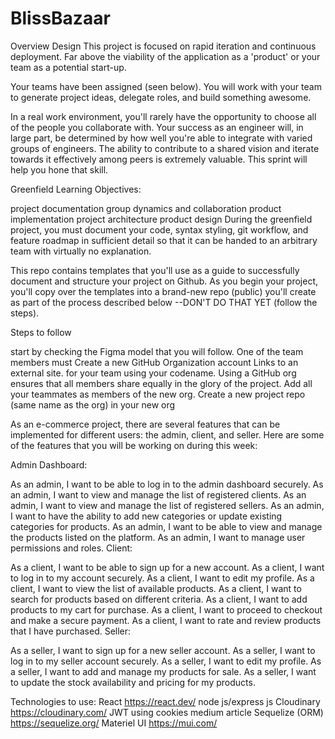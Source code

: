 # BlissBazaar
Overview
Design
This project is focused on rapid iteration and continuous deployment. Far above the viability of the application as a 'product' or your team as a potential start-up.

Your teams have been assigned (seen below). You will work with your team to generate project ideas, delegate roles, and build something awesome.

In a real work environment, you'll rarely have the opportunity to choose all of the people you collaborate with. Your success as an engineer will, in large part, be determined by how well you're able to integrate with varied groups of engineers. The ability to contribute to a shared vision and iterate towards it effectively among peers is extremely valuable. This sprint will help you hone that skill.

Greenfield Learning Objectives:

project documentation
group dynamics and collaboration
product implementation
project architecture
product design
During the greenfield project, you must document your code, syntax styling, git workflow, and feature roadmap in sufficient detail so that it can be handed to an arbitrary team with virtually no explanation.

This repo contains templates that you'll use as a guide to successfully document and structure your project on Github. As you begin your project, you'll copy over the templates into a brand-new repo (public) you'll create as part of the process described below --DON'T DO THAT YET (follow the steps).


Steps to follow

start by checking the Figma model that you will follow.
One of the team members must Create a new GitHub Organization account  Links to an external site. for your team using your codename. Using a GitHub org ensures that all members share equally in the glory of the project.
 Add all your teammates as members of the new org.
 Create a new project repo (same name as the org) in your new org

As an e-commerce project, there are several features that can be implemented for different users: the admin, client, and seller. Here are some of the features that you will be working on during this week:

Admin Dashboard:

As an admin, I want to be able to log in to the admin dashboard securely.
As an admin, I want to view and manage the list of registered clients.
As an admin, I want to view and manage the list of registered sellers.
As an admin, I want to have the ability to add new categories or update existing categories for products.
As an admin, I want to be able to view and manage the products listed on the platform.
As an admin, I want to manage user permissions and roles.
Client:

As a client, I want to be able to sign up for a new account.
As a client, I want to log in to my account securely.
As a client, I want to edit my profile.
As a client, I want to view the list of available products.
As a client, I want to search for products based on different criteria.
As a client, I want to add products to my cart for purchase.
As a client, I want to proceed to checkout and make a secure payment.
As a client, I want to rate and review products that I have purchased.
Seller:

As a seller, I want to sign up for a new seller account.
As a seller, I want to log in to my seller account securely.
As a seller, I want to edit my profile.
As a seller, I want to add and manage my products for sale.
As a seller, I want to update the stock availability and pricing for my products.

 
Technologies to use:
React https://react.dev/
node js/express js
Cloudinary https://cloudinary.com/
JWT using cookies medium article
Sequelize (ORM) https://sequelize.org/
Materiel UI https://mui.com/ 
 
